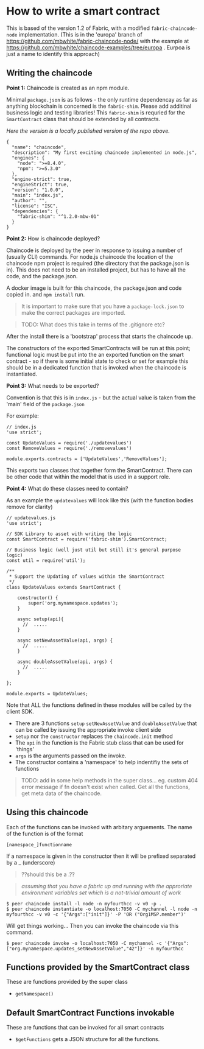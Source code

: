 # How to write a smart contract

This is based of the version 1.2 of Fabric, with a modified `fabric-chaincode-node` implementation.
(This is in the 'europa' branch of https://github.com/mbwhite/fabric-chaincode-node/ with the example at 
https://github.com/mbwhite/chaincode-examples/tree/europa .  Eurpoa is just a name to identify this approach)



## Writing the chaincode

**Point 1:** Chaincode is created as an npm module.

Minimal `package.json` is as follows - the only runtime dependencay as far as anything blockchain is concerned is the `fabric-shim`.  Please add additinal business logic and testing libraries! This `fabric-shim` is requried for the `SmartContract` class that should be extended by all contracts.

_Here the version is a locally published version of the repo above._ 

```
{
  "name": "chaincode",
  "description": "My first exciting chaincode implemented in node.js",
  "engines": {
    "node": ">=8.4.0",
    "npm": ">=5.3.0"
  },
  "engine-strict": true,
  "engineStrict": true,
  "version": "1.0.0",
  "main": "index.js",
  "author": "",
  "license": "ISC",
  "dependencies": {
    "fabric-shim": "^1.2.0-mbw-01"
  }
}
```

**Point 2:** How is chaincode deployed?

Chaincode is deployed by the peer in response to issuing a number of (usually CLI) commands. For node.js chaincode the location of the chaincode npm project is required (the directory that the package.json is in). This does not need to be an installed project, but has to have all the code, and the package.json.

A docker image is built for this chaincode, the package.json and code copied in. and `npm install` run.
> It is important to make sure that you have a `package-lock.json` to make the correct packages are imported.

> TODO: What does this take in terms of the .gitignore etc?

After the install there is a 'bootstrap' process that starts the chaincode up. 

The constructors of the exported SmartContracts will be run at this point; functional logic must be put into the an exported function on the smart contract - so if there is some initial state to check or set for example this should be in a dedicated function that is invoked when the chaincode is instantiated.

**Point 3:** What needs to be exported?

Convention is that this is in `index.js` - but the actual value is taken from the 'main' field of the `package.json`

For example:

```
// index.js
'use strict';

const UpdateValues = require('./updatevalues')
const RemoveValues = require('./removevalues')

module.exports.contracts = ['UpdateValues','RemoveValues'];
```

This exports two classes that together form the SmartContract. There can be other code that within the model that is used in a support role. 


**Point 4:** What do these classes need to contain?

As an example the `updatevalues` will look like this (with the function bodies remove for clarity)

```
// updatevalues.js
'use strict';

// SDK Library to asset with writing the logic
const SmartContract = require('fabric-shim').SmartContract;

// Business logic (well just util but still it's general purpose logic)
const util = require('util');

/**
 * Support the Updating of values within the SmartContract
 */
class UpdateValues extends SmartContract {

	constructor() {
		super('org.mynamespace.updates');
	}

	async setup(api){
	  //  .....
	}

	async setNewAssetValue(api, args) {
	  //  .....
	}

	async doubleAssetValue(api, args) {
	  //  .....
	}

};

module.exports = UpdateValues;
```

Note that ALL the functions defined in these modules will be called by the client SDK. 

- There are 3 functions `setup` `setNewAssetValue` and `doubleAssetValue` that can be called by issuing the appropriate invoke client side
- `setup` nor the `constructor` replaces the `chaincode.init` method
- The `api` in the function is the Fabric stub class that can be used for 'things'
- `args` is the arguments passed on the invoke. 
- The constructor contains a 'namespace' to help indentifiy the sets of functions

> TODO: add in some help methods in the super class... eg. custom 404 error message if fn doesn't exist when called. Get all the functions, get meta data of the chaincode. 

## Using this chaincode

Each of the functions can be invoked with arbitary arguements. The name of the function is of the format

```
[namespace_]functionname
```

If a namespace is given in the constructor then it will be prefixed separated by a _ (underscore)

> ??should this be a .??

> _assuming that you have a fabric up and running with the approriate environment variables set_
> _which is a not-trivial amount of work_

```
$ peer chaincode install -l node -n myfourthcc -v v0 -p .
$ peer chaincode instantiate -o localhost:7050 -C mychannel -l node -n myfourthcc -v v0 -c '{"Args":["init"]}' -P 'OR ("Org1MSP.member")'
```

Will get things working...
Then you can invoke the chaincode via this command.

```
$ peer chaincode invoke -o localhost:7050 -C mychannel -c '{"Args":["org.mynamespace.updates_setNewAssetValue","42"]}' -n myfourthcc
```


## Functions provided by the SmartContract class

These are functions provided by the super class

- `getNamespace()`

## Default SmartContract Functions invokable 

These are functions that can be invoked for all smart contracts

- `$getFunctions` gets a JSON structure for all the functions.